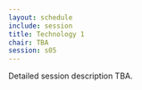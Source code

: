 ```yaml
---
layout: schedule
include: session
title: Technology 1
chair: TBA
session: s05
---
```


Detailed session description TBA.
